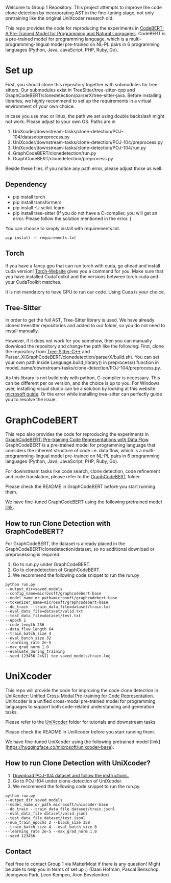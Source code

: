 Welcome to Group 1 Repository.
This project attempts to improve the code clone detection by incorporating AST in the fine-tuning stage, not only pretraining like the original UniXcoder research did.

This repo provides the code for reproducing the experiments in [CodeBERT: A Pre-Trained Model for Programming and Natural Languages](https://arxiv.org/pdf/2002.08155.pdf). CodeBERT is a pre-trained model for programming language, which is a multi-programming-lingual model pre-trained on NL-PL pairs in 6 programming languages (Python, Java, JavaScript, PHP, Ruby, Go).

# Set up 

First, you should clone this repository together with submodules for tree-sitters.
Our submodules exist in TreeSitter/tree-sitter-cpp and GraphCodeBERT/clonedetection/parserX/tree-sitter-java.
Before installing libraries, we highly recommend to set up the requirements in a virtual environment of your own choice.

In case you use mac or linux, the path we set using double backslash might not work. Please adjust to your own OS.
Paths are in 
1. UniXcoder/downstream-tasks/clone-detection/POJ-104/dataset/preprocess.py
2. UniXcoder/downstream-tasks/clone-detection/POJ-104/preprocess.py
3. UniXcoder/downstream-tasks/clone-detection/POJ-104/run.py
4. GraphCodeBERT/clonedetection/run.py
5. GraphCodeBERT/clonedetection/preprocess.py

Beside these files, if you notice any path error, please adjust those as well.

## Dependency
- pip install torch
- pip install transformers
- pip install -U scikit-learn
- pip install tree-sitter (If you do not have a C-compiler, you will get an error. Please follow the solution mentioned in the error. )

You can choose to simply install with requirements.txt.
```
pip install -r requirements.txt
```

## Torch
If you have a fancy gpu that can run torch with cuda, go ahead and install cuda version!
[Torch-Website](https://pytorch.org/) gives you a command for you. 
Make sure that you have installed CudaToolkit and the versions between torch cuda and your CudaToolkit matches.

It is not mandatory to have GPU to run our code. Using Cuda is your choice.

## Tree-Sitter
In order to get the full AST, Tree-Sitter library is used.
We have already cloned treesitter repositories and added to our folder, so you do not need to install manually.

However, if it does not work for you somehow, then you can manually download the repository and change the path like the following:
First, clone the repository from [Tree-Sitter-C++](https://github.com/tree-sitter/tree-sitter-cpp) and Parser_X(GraphCodeBERT/clonedetection/parserX/build.sh).
You can set your own path inside Language.build_library() in preprocess() function in model_name/downstream-tasks/clone-detection/POJ-104/preprocess.py.

As this library is not build only with python, C-compiler is necessary. 
This can be different per os version, and the choice is up to you.
For Windows user, installing visual studio can be a solution by looking at this website [microsoft guide](https://devblogs.microsoft.com/cppblog/getting-started-with-visual-studio-for-c-and-cpp-development/#Setup).
Or the error while installing tree-sitter can perfectly guide you to resolve the issue.

# GraphCodeBERT

This repo also provides the code for reproducing the experiments in [GraphCodeBERT: Pre-training Code Representations with Data Flow](https://openreview.net/pdf?id=jLoC4ez43PZ). GraphCodeBERT is a pre-trained model for programming language that considers the inherent structure of code i.e. data flow, which is a multi-programming-lingual model pre-trained on NL-PL pairs in 6 programming languages (Python, Java, JavaScript, PHP, Ruby, Go). 

For downstream tasks like code search, clone detection, code refinement and code translation, please refer to the [GraphCodeBERT](https://github.com/guoday/CodeBERT/tree/master/GraphCodeBERT) folder.

Please check the README in GraphCodeBERT before you start running them.

We have fine-tuned GraphCodeBERT using the following pretrained model [link](https://huggingface.co/microsoft/graphcodebert-base).

## How to run Clone Detection with GraphCodeBERT?

For GraphCodeBERT, the dataset is already placed in the GraphCodeBERT/clonedetection/dataset, so no additional download or preprocessing is required.

1. Go to run.py under GraphCodeBERT.
2. Go to clonedetection of GraphCodeBERT.
3. We recommend the following code snippet to run the run.py
```
python run.py
--output_dir=saved_models
--config_name=microsoft/graphcodebert-base
--model_name_or_path=microsoft/graphcodebert-base
--tokenizer_name=microsoft/graphcodebert-base
--do_train --train_data_file=dataset/train.txt
--eval_data_file=dataset/valid.txt
--test_data_file=dataset/test.txt
--epoch 1
--code_length 256
--data_flow_length 64
--train_batch_size 4
--eval_batch_size 32
--learning_rate 2e-5
--max_grad_norm 1.0
--evaluate_during_training
--seed 123456 2>&1| tee saved_models/train.log
```

# UniXcoder
This repo will provide the code for improving the code clone detection in [UniXcoder: Unified Cross-Modal Pre-training for Code Representation](https://arxiv.org/pdf/2203.03850.pdf). UniXcoder is a unified cross-modal pre-trained model for programming languages to support both code-related understanding and generation tasks. 

Please refer to the [UniXcoder](https://github.com/microsoft/CodeBERT/tree/master/UniXcoder) folder for tutorials and downstream tasks.

Please check the README in UniXcoder before you start running them.

We have fine-tuned UniXcoder using the following pretrained model [link] (https://huggingface.co/microsoft/unixcoder-base). 

## How to run Clone Detection with UniXcoder?
1. [Download POJ-104 dataset and follow the instructions.](https://github.com/microsoft/CodeXGLUE/tree/main/Code-Code/Clone-detection-POJ-104)
2. Go to POJ-104 under clone-detection of UniXcoder.
3. We recommend the following code snippet to run the run.py.

```
python run.py
--output_dir saved_models
--model_name_or_path microsoft/unixcoder-base
--do_train --train_data_file dataset/train.jsonl
--eval_data_file dataset/valid.jsonl
--test_data_file dataset/test.jsonl
--num_train_epochs 2 --block_size 350
--train_batch_size 4 --eval_batch_size 8
--learning_rate 2e-5 --max_grad_norm 1.0
--seed 123456 
```


## Contact
Feel free to contact Group 1 via MatterMost if there is any question! Might be able to help you in terms of set up :)
(Daan Hofman, Pascal Benschop, Jeongwoo Park, Leon Kempen, Aron Bevelander)
